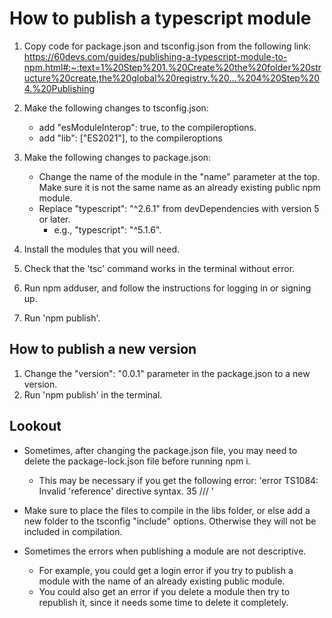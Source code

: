# How to publish a typescript module

1. Copy code for package.json and tsconfig.json from the following link:
https://60devs.com/guides/publishing-a-typescript-module-to-npm.html#:~:text=1%20Step%201.%20Create%20the%20folder%20structure%20create,the%20global%20registry.%20...%204%20Step%204.%20Publishing

2. Make the following changes to tsconfig.json:
    - add "esModuleInterop": true, to the compileroptions.
    - add "lib": ["ES2021"], to the compileroptions

3. Make the following changes to package.json:

    - Change the name of the module in the "name" parameter at the top. Make sure it is not the same name as an already existing public npm module.
    - Replace "typescript": "^2.6.1" from devDependencies with version 5 or later.
        - e.g., "typescript": "^5.1.6". 


3. Install the modules that you will need.

4. Check that the 'tsc' command works in the terminal without error.

5. Run npm adduser, and follow the instructions for logging in or signing up.

6. Run 'npm publish'.

## How to publish a new version
1. Change the "version": "0.0.1" parameter in the package.json to a new version. 
2. Run 'npm publish' in the terminal.

## Lookout
- Sometimes, after changing the package.json file, you may need to delete the package-lock.json file before running npm i.
    - This may be necessary if you get the following error:
'error TS1084: Invalid 'reference' directive syntax.
35 /// <reference lib="es2017" />'

- Make sure to place the files to compile in the libs folder, or else add a new folder to the tsconfig "include" options. Otherwise they will not be included in compilation.
- Sometimes the errors when publishing a module are not descriptive. 
    - For example, you could get a login error if you try to publish a module with the name of an already existing public module.
    - You could also get an error if you delete a module then try to republish it, since it needs some time
to delete it completely.
